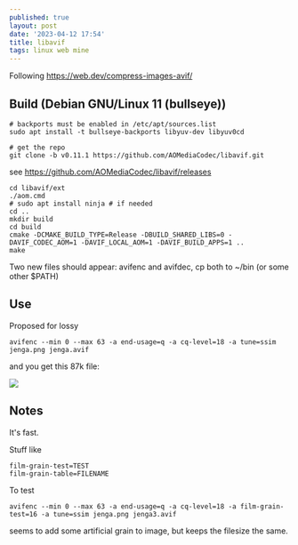 ```yaml
---
published: true
layout: post
date: '2023-04-12 17:54'
title: libavif
tags: linux web mine 
---
```

Following <https://web.dev/compress-images-avif/>

## Build (Debian GNU/Linux 11 (bullseye))

	# backports must be enabled in /etc/apt/sources.list
	sudo apt install -t bullseye-backports libyuv-dev libyuv0cd

	# get the repo
	git clone -b v0.11.1 https://github.com/AOMediaCodec/libavif.git

see <https://github.com/AOMediaCodec/libavif/releases>

	cd libavif/ext
	./aom.cmd
	# sudo apt install ninja # if needed
	cd ..
	mkdir build
	cd build
	cmake -DCMAKE_BUILD_TYPE=Release -DBUILD_SHARED_LIBS=0 -DAVIF_CODEC_AOM=1 -DAVIF_LOCAL_AOM=1 -DAVIF_BUILD_APPS=1 ..
	make

Two new files should appear: avifenc and avifdec, cp both to ~/bin (or some other $PATH)

## Use

Proposed for lossy

	avifenc --min 0 --max 63 -a end-usage=q -a cq-level=18 -a tune=ssim jenga.png jenga.avif

and you get this 87k file:  

<a href="/media/jenga.avif"><img src="/media/jenga.avif"></a>

## Notes

It's fast.

Stuff like

	film-grain-test=TEST
    film-grain-table=FILENAME

To test

    avifenc --min 0 --max 63 -a end-usage=q -a cq-level=18 -a film-grain-test=16 -a tune=ssim jenga.png jenga3.avif

seems to add some artificial grain to image, but keeps the filesize the same.
